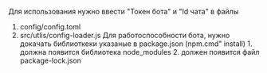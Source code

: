 Для использования нужно ввести "Токен бота" и "Id чата" в файлы 
   1. config/config.toml
   2. src/utlis/config-loader.js
Для работоспособности бота, нужно докачать библиоткеки указаные в package.json
(npm.cmd" install)
    1. должна появится библиотека node_modules
    2. должен появится файл package-lock.json
       
